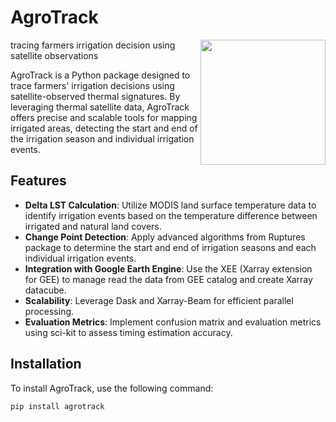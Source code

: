 # AgroTrack

<img align="right" width="200" src="https://github.com/ejalilva/AgroTrack/blob/master/AGRotrack.png">

tracing farmers irrigation decision using satellite observations

AgroTrack is a Python package designed to trace farmers' irrigation decisions using satellite-observed thermal signatures. By leveraging thermal satellite data, AgroTrack offers precise and scalable tools for mapping irrigated areas, detecting the start and end of the irrigation season and individual irrigation events.


## Features

- **Delta LST Calculation**: Utilize MODIS land surface temperature data to identify irrigation events based on the temperature difference between irrigated and natural land covers.
- **Change Point Detection**: Apply advanced algorithms from Ruptures package to determine the start and end of irrigation seasons and each individual irrigation events.
- **Integration with Google Earth Engine**: Use the XEE (Xarray extension for GEE) to manage read the data from GEE catalog and create Xarray datacube.
- **Scalability**: Leverage Dask and Xarray-Beam for efficient parallel processing.
- **Evaluation Metrics**: Implement confusion matrix and evaluation metrics using sci-kit to assess timing estimation accuracy.

## Installation

To install AgroTrack, use the following command:

```bash
pip install agrotrack
